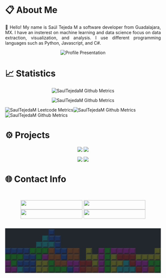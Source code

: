 # 📋 About Me

<p align='justify'>
👋 Hello! My name is Saúl Tejeda M a software developer from Guadalajara, MX. I have an insterest on machine learning and data science focus on data extraction, visualization, and analysis. I use different programming languages such as Python, Javascript, and C#.
</p> 



<p align="center">
  <img src="https://readme-typing-svg.demolab.com/?lines=Welcome to my GitHub Profile!; My Name is Saúl Tejeda;Software Developer; Data Science Enthusiast;Visit my Portfolio&font=Courier New%20Code&center=true&width=500&height=50&duration=4000&pause=1000" alt="Profile Presentation">
</p>

<!-- 

  ![Travis](https://steam-stat.vercel.app/api?profileName=saultejm) 

--https://youtu.be/L1P01vJCI2k?si=RUb3SdG94dH4xtNj


w--https://youtu.be/-FrcXuMnVe8?si=k1Qaat6E8UgpQVQ5
--https://youtu.be/8yn3ViE6mhY?si=LzB5Ek0Of7r75D6k

--https://youtu.be/3XCVM3G3pns?si=GCiwQ7EEPo4kVooT

--https://youtu.be/ykG5nL0yuGs?si=Fs5q2ouHzAFmDHtd

--https://youtu.be/aXhjp85UNJI?si=NwyKRYFFSrpqA11v

--https://youtu.be/ztzkz0r1RG8?si=_nmGsNfeRfPJiLly

--https://youtu.be/XTJmYOKD2Pg?si=1heXrKLK2Mc05_os
-->



# 📈  Statistics
<p align="center">
  <img alt="SaulTejedaM Github Metrics" src="https://github-readme-stats-git-masterrstaa-rickstaa.vercel.app/api?username=SaulTejedaM&show_icons=true&theme=radical&hide_border=True&card_width=800"/>
</p>
<p align="center">
      <img alt="SaulTejedaM Github Metrics" src="https://github-readme-stats-git-masterrstaa-rickstaa.vercel.app/api/top-langs/?username=SaulTejedaM&show_icons=true&theme=radical&card_width=800&hide_border=True&langs_count=9&layout=compact&hide=html">
</p>

<div align="center" style="display: flex;">
    <img alt="SaulTejedaM Leetcode Metrics" src="https://leetcode-stats.vercel.app/api?username=SaulTejedaM&theme=Dark">
    <img alt="SaulTejedaM Github Metrics" src="https://streak-stats.demolab.com/?user=SaulTejedaM&theme=dark&background=181414&hide_border=true&card_width=200px"/>
</div>

<div align="center" style="display: flex; width:800;">
  <img alt="SaulTejedaM Github Metrics" src="https://github-readme-activity-graph.vercel.app/graph?username=SaulTejedaM&theme=github-compact&background=181414&hide_border=true&width=800px"/>
</div>






<!-- Projects 

/*
https://youtu.be/l08Zw-RY__Q?si=riF7TTWx0_ZKxvLP

https://youtu.be/IKmPci5VXz0?si=r3xwBIpeRsi4RTFk

https://youtu.be/RloNDjoG-cQ?si=l_LlJ39oSwHao2wQ

https://youtu.be/8JW6qzPCkE8?si=i9GaJgJkVqQV9BE2

https://youtu.be/NAG98gpC8Hw?si=VRpQ7wNdCWC_DyR4

https://youtu.be/zjpSX6fCPDc?si=yT7qq4_InnkhnBR2

https://youtu.be/40dNQf2x9H8?si=WemUgeIvvjGst5-Y

https://youtu.be/H5v3kku4y6Q?si=APkaG_8Y-KPGof7_


https://youtu.be/FL7ktlvZnH8?si=RmcfF4EXXIg6qlGb

https://youtu.be/xAWDqdpOlu8?si=eGcIR_og4WUuqc2Y

https://youtu.be/GCdwKhTtNNw?si=6egRRJCKpkIh317I

https://youtu.be/yZ8mJgcsbw8?si=2GxAD6GHwH1MwOFs
*/

https://youtu.be/e23gZAD0DjM?si=Hto4xSZ5EXyVK3Gv

https://youtu.be/DUKGEfhOQHw?si=bylOdAvSMVCQOpJv

https://youtu.be/uuWY5MxSuhg?si=1G-r4vjWh462LoH8

https://youtu.be/G1zkXdqcajk?si=QPOBIVFsU_OWG1LX

**https://youtu.be/3V9_6s2A3u0?si=bczSRqon7e6annOv

**https://youtu.be/uS5TnJkLRTw?si=-vfoQPDUZgzlCbxo

**https://youtu.be/Vkq4RjG1UGE?si=8OTnyJ-xO5hXG4e1

**https://youtu.be/GzPR78hTTBQ?si=V3JC4vMZXML7H3Te

**https://youtu.be/c1nX4GLWv6c?si=coETtoZDfnFAsKhp

**https://youtu.be/4pjvwGEjI-o?si=-rSepq4QMd_qh2k6

**https://youtu.be/IMazKiiUCn8?si=a0UqX83q0IrH0mnX

**https://youtu.be/0XWrikLvdKM?si=-fsy-hTeSSSe97Ll

**https://youtu.be/F8Jc4-2l64Q?si=sVN7OgyN_bHgjrd9

**https://youtu.be/6CHy1eVGZpU?si=HGxbasVjSwiy2_qn

-> https://youtu.be/_EnKedA1mYo?si=3Y6KKtqn9ahhAzY8

https://youtu.be/1coIEkGUd74?si=uI0kG8_i_CdhYFsj

https://www.youtube.com/live/g3vbKsbx87I?si=tDKdKh4p5uyncay6
-->

# ⚙️  Projects 

<p align="center">
   <a href="https://github.com/SaulTejedaM/Steam-Data-Analyzer">
    <img align="center" src="https://github-readme-stats-git-masterrstaa-rickstaa.vercel.app/api/pin/?username=SaulTejedaM&repo=Steam-Data-Analyzer&show_icons=true&theme=radical&card_width=50&hide_border=True"/></a>
  </a>
    <a href="https://github.com/SaulTejedaM/OrganizApp">
    <img align="center" src="https://github-readme-stats-git-masterrstaa-rickstaa.vercel.app/api/pin/?username=SaulTejedaM&repo=OrganizApp&show_icons=true&theme=radical&card_width=50&hide_border=True" />
  </a>
</p>
<p align="center">
    <a href="https://github.com/SaulTejedaM/Desafio-Ciencia-de-Datos-3080127">
    <img align="center" src="https://github-readme-stats-git-masterrstaa-rickstaa.vercel.app/api/pin/?username=SaulTejedaM&repo=Desafio-Ciencia-de-Datos-3080127&show_icons=true&theme=radical&card_width=50&hide_border=True" /></a>
       <a href="https://github.com/SaulTejedaM/Tkinter-Aplications">
    <img align="center" src="https://github-readme-stats-git-masterrstaa-rickstaa.vercel.app/api/pin/?username=SaulTejedaM&repo=Tkinter-Aplications&show_icons=true&theme=radical&card_width=50&hide_border=True" /></a>
</p>
 
# 🌐 Contact Info
<br> 
<p align="center">
    <a href="https://www.saultejeda.com" target="_blank"><img width = "200px" height = "30px" align="center" src="http://img.shields.io/badge/Portfolio-F6F6F6?style=for-the-badge&logo=notion&logoColor=black&logoWidth=80"/></a>
<!-- <a href="https://replit.com/@SaulTejeda" target="_blank"><img width = "200px" height = "30px" align="center" src="http://img.shields.io/badge/Replit-FF6600?style=for-the-badge&logo=replit&logoColor=white&logoWidth=80"/></a>-->
    <a href="https://www.linkedin.com/in/sa%C3%BAl-rafael-tejeda-mili%C3%A1n-924a59253/" target="_blank"><img width = "200px" height = "30px" align="center" src="https://img.shields.io/badge/LinkedIn-0e76a8?style=for-the-badge&logo=Linkedin&logoColor=white&logoWidth=80"/></a>
    <a href="https://www.credly.com/users/saultejedam" target="_blank"><img width = "200px" height = "30px" align="center" src="http://img.shields.io/badge/Credly-FF6600?style=for-the-badge&logo=credly&logoColor=black&logoWidth=80"></a>
    <!--<a href="https://github.com/saulTejeda117/Portfolio-2024/blob/main/Portafolio2024/src/SaulRafaelTejedaMilianResume.pdf?raw=true" download="SRTM_CV.pdf" type="application/octet-stream" target="_blank"><img width = "200px" height = "30px" align="center" src="http://img.shields.io/badge/Curriculum-ffff45?style=for-the-badge&logo=notion&logoColor=black&logoWidth=80" alt="Descargar mi curriculum"></a>-->
      <a href="https://leetcode.com/u/SaulTejedaM/" type="application/octet-stream" target="_blank"><img width = "200px" height = "30px" align="center" src="http://img.shields.io/badge/Leetcode-ffff45?style=for-the-badge&logo=leetcode&logoColor=black&logoWidth=80"></a>
</p>
<br> 
    
<img src="/b.jpg" alt="I <3 Tetris" width="100%" height = "30%">


